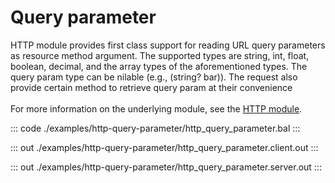 # Query parameter

HTTP module provides first class support for reading URL query parameters as resource method argument.
The supported types are string, int, float, boolean, decimal, and the array types of the aforementioned types. The
query param type can be nilable (e.g., (string? bar)). The request also provide certain method to retrieve query
param at their convenience <br/><br/>
For more information on the underlying module, 
see the [HTTP module](https://docs.central.ballerina.io/ballerina/http/latest/).


::: code ./examples/http-query-parameter/http_query_parameter.bal :::

::: out ./examples/http-query-parameter/http_query_parameter.client.out :::

::: out ./examples/http-query-parameter/http_query_parameter.server.out :::